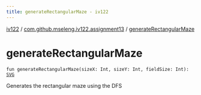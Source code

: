 ```yaml
---
title: generateRectangularMaze - iv122
---
```


[iv122](../index.md) / [com.github.mseleng.iv122.assignment13](index.md) / [generateRectangularMaze](.)

# generateRectangularMaze

`fun generateRectangularMaze(sizeX: Int, sizeY: Int, fieldSize: Int): `[`SVG`](../com.github.mseleng.iv122.util/-s-v-g/index.md)

Generates the rectangular maze using the DFS

